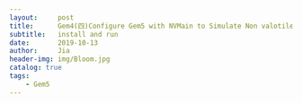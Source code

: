 ```yaml
---
layout:     post
title:      Gem4(四)Configure Gem5 with NVMain to Simulate Non valotile Memory
subtitle:   install and run
date:       2019-10-13
author:     Jia
header-img: img/Bloom.jpg
catalog: true
tags:
    - Gem5
---
```


